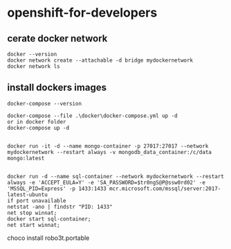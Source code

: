 # openshift-for-developers

## cerate docker network
```
docker --version  
docker network create --attachable -d bridge mydockernetwork 
docker network ls
 ```

## install dockers images 
```
docker-compose --version

docker-compose --file .\docker\docker-compose.yml up -d
or in docker folder 
docker-compose up -d


docker run -it -d --name mongo-container -p 27017:27017 --network mydockernetwork --restart always -v mongodb_data_container:/c/data mongo:latest


docker run -d --name sql-container --network mydockernetwork --restart always -e 'ACCEPT_EULA=Y' -e 'SA_PASSWORD=$tr0ngS@P@ssw0rd02' -e 'MSSQL_PID=Express' -p 1433:1433 mcr.microsoft.com/mssql/server:2017-latest-ubuntu 
if port unavailable
netstat -ano | findstr "PID: 1433"
net stop winnat;
docker start sql-container;
net start winnat;

```
choco install robo3t.portable


